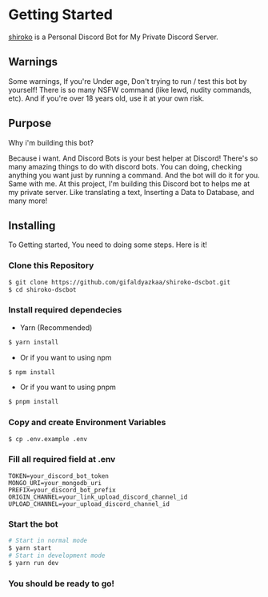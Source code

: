 # Getting Started

[shiroko](/) is a Personal Discord Bot for My Private Discord Server.

## Warnings

Some warnings, If you're Under age, Don't trying to run / test this bot by yourself! There is so many NSFW command (like lewd, nudity commands, etc). And if you're over 18 years old, use it at your own risk.

## Purpose

Why i'm building this bot?

Because i want. And Discord Bots is your best helper at Discord! There's so many amazing things to do with discord bots. You can doing, checking anything you want just by running a command. And the bot will do it for you. Same with me. At this project, I'm building this Discord bot to helps me at my private server. Like translating a text, Inserting a Data to Database, and many more!

## Installing

To Getting started, You need to doing some steps. Here is it!

### Clone this Repository

```sh
$ git clone https://github.com/gifaldyazkaa/shiroko-dscbot.git
$ cd shiroko-dscbot
```

### Install required dependecies

- Yarn (Recommended)

```sh
$ yarn install
```

- Or if you want to using npm

```sh
$ npm install
```

- Or if you want to using pnpm

```sh
$ pnpm install
```

### Copy and create Environment Variables

```sh
$ cp .env.example .env
```

### Fill all required field at .env

```
TOKEN=your_discord_bot_token
MONGO_URI=your_mongodb_uri
PREFIX=your_discord_bot_prefix
ORIGIN_CHANNEL=your_link_upload_discord_channel_id
UPLOAD_CHANNEL=your_upload_discord_channel_id
```

### Start the bot

```bash
# Start in normal mode
$ yarn start
# Start in development mode
$ yarn run dev
```

### You should be ready to go!
